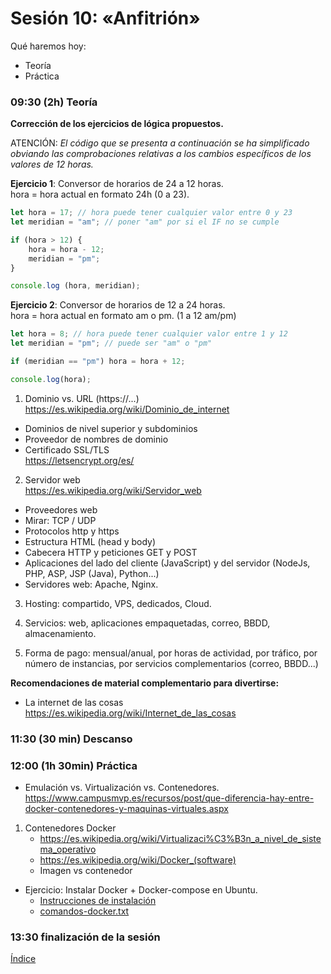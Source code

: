 # Sesión 10: «Anfitrión»

Qué haremos hoy:
- Teoría
- Práctica

### 09:30 (2h) Teoría 

**Corrección de los ejercicios de lógica propuestos.**  

ATENCIÓN: *El código que se presenta a continuación se ha simplificado obviando las comprobaciones relativas a los cambios específicos de los valores de 12 horas.*

**Ejercicio 1**: Conversor de horarios de 24 a 12 horas.  
hora = hora actual en formato 24h (0 a 23).  

``` javascript
let hora = 17; // hora puede tener cualquier valor entre 0 y 23
let meridian = "am"; // poner "am" por si el IF no se cumple

if (hora > 12) {
    hora = hora - 12;
    meridian = "pm";
}

console.log (hora, meridian);
```

**Ejercicio 2**: Conversor de horarios de 12 a 24 horas.  
hora = hora actual en formato am o pm. (1 a 12 am/pm)  

``` javascript
let hora = 8; // hora puede tener cualquier valor entre 1 y 12
let meridian = "pm"; // puede ser "am" o "pm"

if (meridian == "pm") hora = hora + 12;

console.log(hora);
```

1. Dominio vs. URL (https://...)  
https://es.wikipedia.org/wiki/Dominio_de_internet  
- Dominios de nivel superior y subdominios  
- Proveedor de nombres de dominio  
- Certificado SSL/TLS  
https://letsencrypt.org/es/  

2. Servidor web  
https://es.wikipedia.org/wiki/Servidor_web  
- Proveedores web  
- Mirar: TCP / UDP  
- Protocolos http y https  
- Estructura HTML (head y body)  
- Cabecera HTTP y peticiones GET y POST  
- Aplicaciones del lado del cliente (JavaScript) y del servidor (NodeJs, PHP, ASP, JSP (Java), Python...)  
- Servidores web: Apache, Nginx.

3. Hosting: compartido, VPS, dedicados, Cloud.

4. Servicios: web, aplicaciones empaquetadas, correo, BBDD, almacenamiento.  

5. Forma de pago: mensual/anual, por horas de actividad, por tráfico, por número de instancias, por servicios complementarios (correo, BBDD...)  

**Recomendaciones de material complementario para divertirse:**  
- La internet de las cosas
https://es.wikipedia.org/wiki/Internet_de_las_cosas  

### 11:30 (30 min) Descanso

### 12:00 (1h 30min) Práctica

- Emulación vs. Virtualización vs. Contenedores.  
https://www.campusmvp.es/recursos/post/que-diferencia-hay-entre-docker-contenedores-y-maquinas-virtuales.aspx  

1. Contenedores Docker  
	- https://es.wikipedia.org/wiki/Virtualizaci%C3%B3n_a_nivel_de_sistema_operativo  
	- https://es.wikipedia.org/wiki/Docker_(software)  
	- Imagen vs contenedor  

- Ejercicio: Instalar Docker + Docker-compose en Ubuntu.
	- [Instrucciones de instalación](../recursos/docker.md)  
	- [comandos-docker.txt](../recursos/comandos-docker.txt)  

### 13:30 finalización de la sesión

[Índice](../README.md)